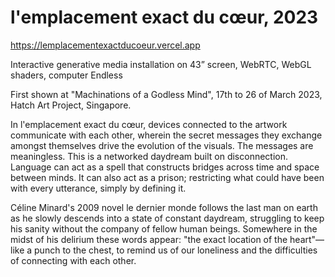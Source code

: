 # l'emplacement exact du cœur, 2023

https://lemplacementexactducoeur.vercel.app

Interactive generative media installation on 43” screen, WebRTC, WebGL shaders, computer
Endless

First shown at "Machinations of a Godless Mind", 17th to 26 of March 2023, Hatch Art Project, Singapore.

In l'emplacement exact du cœur, devices connected to the artwork communicate with each other, wherein the secret messages they exchange amongst themselves drive the evolution of the visuals. The messages are meaningless. This is a networked daydream built on disconnection. Language can act as a spell that constructs bridges across time and space between minds. It can also act as a prison; restricting what could have been with every utterance, simply by defining it.

Céline Minard's 2009 novel le dernier monde follows the last man on earth as he slowly descends into a state of constant daydream, struggling to keep his sanity without the company of fellow human beings. Somewhere in the midst of his delirium these words appear: "the exact location of the heart"—like a punch to the chest, to remind us of our loneliness and the difficulties of connecting with each other.
